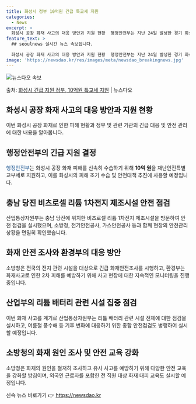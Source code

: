 ```yaml
---
title: 화성시 정부 10억원 긴급 특교세 지원
categories:
  - News
excerpt: >
  화성시 공장 화재 사고의 대응 방안과 지원 현황  행정안전부는 지난 24일 발생한 경기 화성시 공장화재 피해…
feature_text: >
  ## seoulnews 실시간 뉴스 속보입니다.

  화성시 공장 화재 사고의 대응 방안과 지원 현황  행정안전부는 지난 24일 발생한 경기 화성시 공장화재 피해…
image: 'https://newsdao.kr/res/images/meta/newsdao_breakingnews.jpg'
---
```


![뉴스다오 속보](https://newsdao.kr/res/images/meta/newsdao_breakingnews.jpg)

<p>출처: <a href="https://newsdao.kr/4424" rel="dofollow">화성시 긴급 지원 정부, 10억원 특교세 지원</a> | 뉴스다오</p>

<h2 data-ke-size="size26">화성시 공장 화재 사고의 대응 방안과 지원 현황</h2>
이번 화성시 공장 화재로 인한 피해 현황과 정부 및 관련 기관의 긴급 대응 및 안전 관리에 대한 내용을 알아봅니다.

<h2 data-ke-size="size24">행정안전부의 긴급 지원 결정</h2>
<span style="color: #1a5490;">행정안전부</span>는 화성시 공장 화재 피해를 신속히 수습하기 위해 <b>10억 원</b>을 재난안전특별교부세로 지원하고, 이를 화성시의 피해 조기 수습 및 안전대책 추진에 사용할 예정입니다.

<h2 data-ke-size="size24">충남 당진 비츠로셀 리튬 1차전지 제조시설 안전 점검</h2>
산업통상자원부는 충남 당진에 위치한 비츠로셀 리튬 1차전지 제조시설을 방문하여 안전 점검을 실시했으며, 소방청, 전기안전공사, 가스안전공사 등과 함께 현장의 안전관리 상황을 면밀히 확인했습니다.

<h2 data-ke-size="size24">화재 안전 조사와 환경부의 대응 방안</h2>
소방청은 전국의 전지 관련 시설을 대상으로 긴급 화재안전조사를 시행하고, 환경부는 화재사고로 인한 2차 피해를 예방하기 위해 사고 현장에 대한 지속적인 모니터링을 진행 중입니다.

<h2 data-ke-size="size24">산업부의 리튬 배터리 관련 시설 집중 점검</h2>
이번 화재 사고를 계기로 산업통상자원부는 리튬 배터리 관련 시설 전체에 대한 점검을 실시하고, 여름철 풍수해 등 기후 변화에 대응하기 위한 종합 안전점검도 병행하여 실시할 예정입니다.

<h2 data-ke-size="size24">소방청의 화재 원인 조사 및 안전 교육 강화</h2>
소방청은 화재의 원인을 철저히 조사하고 유사 사고를 예방하기 위해 다양한 안전 교육을 강화할 방침이며, 외국인 근로자를 포함한 전 직원 대상 화재 대피 교육도 실시할 예정입니다. 

신속 뉴스 바로가기 👉 <a href="https://newsdao.kr" rel="dofollow">https://newsdao.kr</a>


